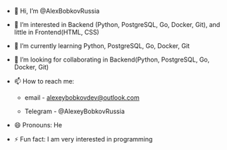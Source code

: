 - 👋 Hi, I’m @AlexBobkovRussia
- 👀 I’m interested in Backend (Python, PostgreSQL, Go, Docker, Git), and little in Frontend(HTML, CSS)
- 🌱 I’m currently learning Python, PostgreSQL, Go, Docker, Git
- 💞️ I’m looking for collaborating in Backend(Python, PostgreSQL, Go, Docker, Git)
- 📫 How to reach me:

   - email - alexeybobkovdev@outlook.com

  - Telegram - @AlexeyBobkovRussia
- 😄 Pronouns: He
- ⚡ Fun fact: I am very interested in programming
<!---
AlexBobkovRussia/AlexBobkovRussia is a ✨ special ✨ repository because its `README.md` (this file) appears on your GitHub profile.
You can click the Preview link to take a look at your changes.
--->
